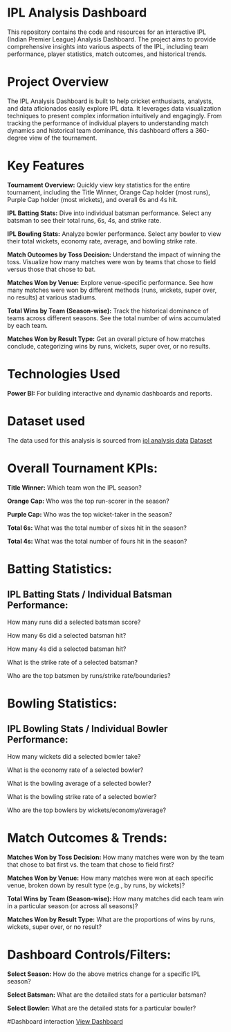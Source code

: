 # IPL Analysis Dashboard
This repository contains the code and resources for an interactive IPL (Indian Premier League) Analysis Dashboard. The project aims to provide comprehensive insights into various aspects of the IPL, including team performance, player statistics, match outcomes, and historical trends.

# Project Overview
The IPL Analysis Dashboard is built to help cricket enthusiasts, analysts, and data aficionados easily explore IPL data. It leverages data visualization techniques to present complex information intuitively and engagingly. From tracking the performance of individual players to understanding match dynamics and historical team dominance, this dashboard offers a 360-degree view of the tournament.

# Key Features
**Tournament Overview:** Quickly view key statistics for the entire tournament, including the Title Winner, Orange Cap holder (most runs), Purple Cap holder (most wickets), and overall 6s and 4s hit.

**IPL Batting Stats:** Dive into individual batsman performance. Select any batsman to see their total runs, 6s, 4s, and strike rate.

**IPL Bowling Stats:** Analyze bowler performance. Select any bowler to view their total wickets, economy rate, average, and bowling strike rate.

**Match Outcomes by Toss Decision:** Understand the impact of winning the toss. Visualize how many matches were won by teams that chose to field versus those that chose to bat.

**Matches Won by Venue:** Explore venue-specific performance. See how many matches were won by different methods (runs, wickets, super over, no results) at various stadiums.

**Total Wins by Team (Season-wise):** Track the historical dominance of teams across different seasons. See the total number of wins accumulated by each team.

**Matches Won by Result Type:** Get an overall picture of how matches conclude, categorizing wins by runs, wickets, super over, or no results.

# Technologies Used
**Power BI:** For building interactive and dynamic dashboards and reports.

# Dataset used 
The data used for this analysis is sourced from 
<a href = "https://github.com/Palash0321/Data-Analysis-Dashboard/blob/main/ipl_matches_2008_2022.csv">ipl analysis data</a>
<a href = "https://github.com/Palash0321/Data-Analysis-Dashboard/blob/main/ipl_ball_by_ball_2008_2022.csv">Dataset</a>

# Overall Tournament KPIs:
**Title Winner:** Which team won the IPL season?

**Orange Cap:** Who was the top run-scorer in the season?

**Purple Cap:** Who was the top wicket-taker in the season?

**Total 6s:** What was the total number of sixes hit in the season?

**Total 4s:** What was the total number of fours hit in the season?

# Batting Statistics:
## IPL Batting Stats / Individual Batsman Performance:
How many runs did a selected batsman score?

How many 6s did a selected batsman hit?

How many 4s did a selected batsman hit?

What is the strike rate of a selected batsman?

Who are the top batsmen by runs/strike rate/boundaries?

# Bowling Statistics:
## IPL Bowling Stats / Individual Bowler Performance:
How many wickets did a selected bowler take?

What is the economy rate of a selected bowler?

What is the bowling average of a selected bowler?

What is the bowling strike rate of a selected bowler?

Who are the top bowlers by wickets/economy/average?

# Match Outcomes & Trends:
**Matches Won by Toss Decision:** How many matches were won by the team that chose to bat first vs. the team that chose to field first?

**Matches Won by Venue:** How many matches were won at each specific venue, broken down by result type (e.g., by runs, by wickets)?

**Total Wins by Team (Season-wise):** How many matches did each team win in a particular season (or across all seasons)?

**Matches Won by Result Type:** What are the proportions of wins by runs, wickets, super over, or no result?

# Dashboard Controls/Filters:
**Select Season:** How do the above metrics change for a specific IPL season?

**Select Batsman:** What are the detailed stats for a particular batsman?

**Select Bowler:** What are the detailed stats for a particular bowler?

#Dashboard interaction <a href = "https://github.com/Palash0321/Data-Analysis-Dashboard/blob/main/Screenshot%202025-05-29%20174624.png">View Dashboard</a>

